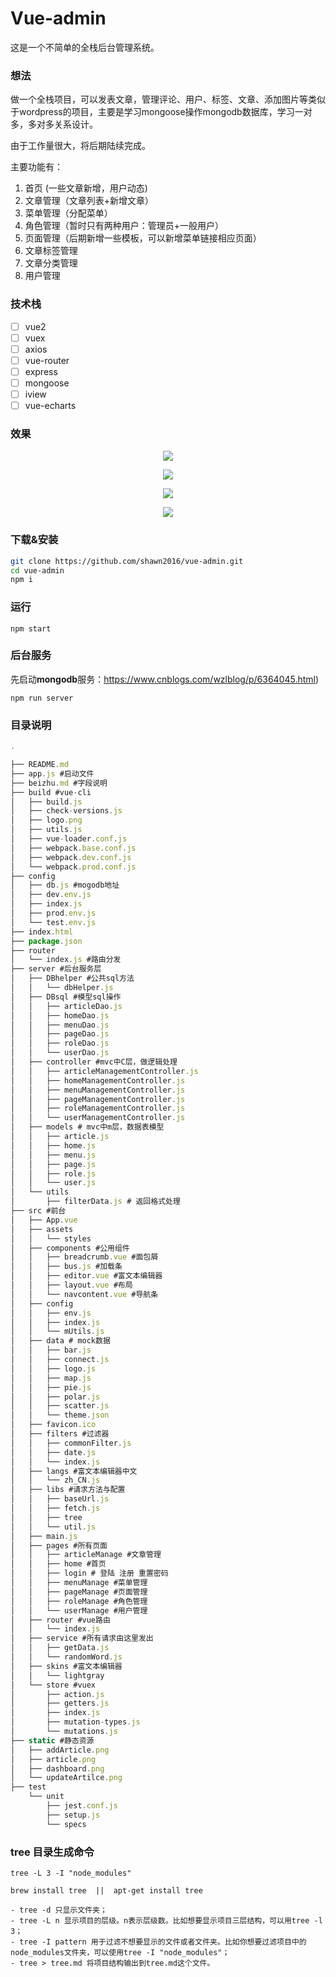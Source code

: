 # Vue-admin

这是一个不简单的全栈后台管理系统。

### 想法

做一个全栈项目，可以发表文章，管理评论、用户、标签、文章、添加图片等类似于wordpress的项目，主要是学习mongoose操作mongodb数据库，学习一对多，多对多关系设计。

由于工作量很大，将后期陆续完成。

主要功能有：

1. 首页 (一些文章新增，用户动态)
2. 文章管理（文章列表+新增文章）
3. 菜单管理（分配菜单）
4. 角色管理（暂时只有两种用户：管理员+一般用户）
5. 页面管理（后期新增一些模板，可以新增菜单链接相应页面）
6. 文章标签管理
7. 文章分类管理
8. 用户管理

### 技术栈

- [ ] vue2
- [ ] vuex
- [ ] axios
- [ ] vue-router
- [ ] express
- [ ] mongoose
- [ ] iview
- [ ] vue-echarts

### 效果

<p align="center">
<a href="https://github.com/shawn2016/vue-admin.git"><img src="https://github.com/shawn2016/vue-admin/blob/master/static/dashboard.png" /></a>
</p>

<p align="center">
<a href="https://github.com/shawn2016/vue-admin.git"><img src="https://github.com/shawn2016/vue-admin/blob/master/static/article.png" /></a>
</p>

<p align="center">
<a href="https://github.com/shawn2016/vue-admin.git"><img src="https://github.com/shawn2016/vue-admin/blob/master/static/addArticle.png" /></a>
</p>

<p align="center">
<a href="https://github.com/shawn2016/vue-admin.git"><img src="https://github.com/shawn2016/vue-admin/blob/master/static/updateArtilce.png" /></a>
</p>

### 下载&安装

``` bash
git clone https://github.com/shawn2016/vue-admin.git
cd vue-admin
npm i
```

### 运行

```
npm start
```

### 后台服务

先启动**mongodb**服务：https://www.cnblogs.com/wzlblog/p/6364045.html)

```
npm run server
```

### 目录说明

```js
.

├── README.md
├── app.js #启动文件
├── beizhu.md #字段说明
├── build #vue-cli
│   ├── build.js
│   ├── check-versions.js
│   ├── logo.png
│   ├── utils.js
│   ├── vue-loader.conf.js
│   ├── webpack.base.conf.js
│   ├── webpack.dev.conf.js
│   └── webpack.prod.conf.js
├── config
│   ├── db.js #mogodb地址
│   ├── dev.env.js
│   ├── index.js
│   ├── prod.env.js
│   └── test.env.js
├── index.html
├── package.json
├── router
│   └── index.js #路由分发
├── server #后台服务层
│   ├── DBhelper #公共sql方法
│   │   └── dbHelper.js
│   ├── DBsql #模型sql操作
│   │   ├── articleDao.js
│   │   ├── homeDao.js
│   │   ├── menuDao.js
│   │   ├── pageDao.js
│   │   ├── roleDao.js
│   │   └── userDao.js
│   ├── controller #mvc中C层，做逻辑处理
│   │   ├── articleManagementController.js
│   │   ├── homeManagementController.js
│   │   ├── menuManagementController.js
│   │   ├── pageManagementController.js
│   │   ├── roleManagementController.js
│   │   └── userManagementController.js
│   ├── models # mvc中m层，数据表模型
│   │   ├── article.js
│   │   ├── home.js
│   │   ├── menu.js
│   │   ├── page.js
│   │   ├── role.js
│   │   └── user.js
│   └── utils
│       ├── filterData.js # 返回格式处理
├── src #前台
│   ├── App.vue
│   ├── assets
│   │   └── styles
│   ├── components #公用组件
│   │   ├── breadcrumb.vue #面包屑
│   │   ├── bus.js #加载条
│   │   ├── editor.vue #富文本编辑器
│   │   ├── layout.vue #布局
│   │   └── navcontent.vue #导航条
│   ├── config
│   │   ├── env.js
│   │   ├── index.js
│   │   └── mUtils.js
│   ├── data # mock数据
│   │   ├── bar.js
│   │   ├── connect.js
│   │   ├── logo.js
│   │   ├── map.js
│   │   ├── pie.js
│   │   ├── polar.js
│   │   ├── scatter.js
│   │   └── theme.json
│   ├── favicon.ico
│   ├── filters #过滤器
│   │   ├── commonFilter.js
│   │   ├── date.js
│   │   └── index.js
│   ├── langs #富文本编辑器中文
│   │   └── zh_CN.js
│   ├── libs #请求方法与配置
│   │   ├── baseUrl.js
│   │   ├── fetch.js
│   │   ├── tree
│   │   └── util.js
│   ├── main.js
│   ├── pages #所有页面
│   │   ├── articleManage #文章管理
│   │   ├── home #首页
│   │   ├── login # 登陆 注册 重置密码
│   │   ├── menuManage #菜单管理
│   │   ├── pageManage #页面管理
│   │   ├── roleManage #角色管理
│   │   └── userManage #用户管理
│   ├── router #vue路由
│   │   └── index.js
│   ├── service #所有请求由这里发出
│   │   ├── getData.js
│   │   └── randomWord.js
│   ├── skins #富文本编辑器
│   │   └── lightgray
│   └── store #vuex
│       ├── action.js
│       ├── getters.js
│       ├── index.js
│       ├── mutation-types.js
│       └── mutations.js
├── static #静态资源
│   ├── addArticle.png
│   ├── article.png
│   ├── dashboard.png
│   └── updateArtilce.png
├── test 
    └── unit
        ├── jest.conf.js
        ├── setup.js
        └── specs

```

### tree 目录生成命令

```
tree -L 3 -I "node_modules"

brew install tree  ||  apt-get install tree

- tree -d 只显示文件夹；
- tree -L n 显示项目的层级。n表示层级数。比如想要显示项目三层结构，可以用tree -l 3；
- tree -I pattern 用于过滤不想要显示的文件或者文件夹。比如你想要过滤项目中的node_modules文件夹，可以使用tree -I "node_modules"；
- tree > tree.md 将项目结构输出到tree.md这个文件。

```


